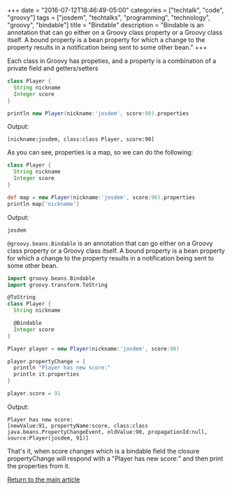 +++
date = "2016-07-12T18:46:49-05:00"
categories = ["techtalk", "code", "groovy"]
tags = ["josdem", "techtalks", "programming", "technology", "groovy", "bindable"]
title = "Bindable"
description = "Bindable is an annotation that can go either on a Groovy class property or a Groovy class itself. A bound property is a bean property for which a change to the property results in a notification being sent to some other bean."
+++

Each class in Groovy has propeties, and a property is a combination of a private field and getters/setters

```groovy
class Player {
  String nickname
  Integer score
}

println new Player(nickname:'josdem', score:90).properties
```

Output:

```
[nickname:josdem, class:class Player, score:90]
```

As you can see, properties is a map, so we can do the following:

```groovy
class Player {
  String nickname
  Integer score
}

def map = new Player(nickname:'josdem', score:90).properties
println map['nickname']
```

Output:

```
josdem
```

`@groovy.beans.Bindable` is an annotation that can go either on a Groovy class property or a Groovy class itself. A bound property is a bean property for which a change to the property results in a notification being sent to some other bean.

```groovy
import groovy.beans.Bindable
import groovy.transform.ToString

@ToString
class Player {
  String nickname

  @Bindable
  Integer score
}

Player player = new Player(nickname:'josdem', score:90)

player.propertyChange = {
  println "Player has new score:"
  println it.properties
}

player.score = 91
```

Output:

```
Player has new score:
[newValue:91, propertyName:score, class:class java.beans.PropertyChangeEvent, oldValue:90, propagationId:null, source:Player(josdem, 91)]
```

That's it, when score changes which is a bindable field the closure propertyChange will respond with a "Player has new score:" and then print the properties from it.

[Return to the main article](/techtalk/groovy)
